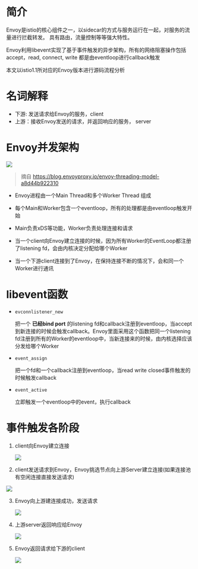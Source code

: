 #  简介 

Envoy是istio的核心组件之一，以sidecar的方式与服务运行在一起，对服务的流量进行拦截转发。 具有路由，流量控制等等强大特性。

Envoy利用libevent实现了基于事件触发的异步架构，所有的网络阻塞操作包括 accept，read, connect, write 都是由eventloop进行callback触发

本文以istio1.1所对应的Envoy版本进行源码流程分析

# 名词解释

- 下游: 发送请求给Envoy的服务，client
- 上游：接收Envoy发送的请求，并返回响应的服务， server

# Envoy并发架构

![](https://picgo-1259280442.cos.ap-shanghai.myqcloud.com/20190604135318.png)

> 摘自 <https://blog.envoyproxy.io/envoy-threading-model-a8d44b922310>

- Envoy进程由一个Main Thread和多个Worker Thread 组成

- 每个Main和Worker包含一个eventloop，所有的处理都是由eventloop触发开始

- Main负责xDS等功能，Worker负责处理连接和请求

- 当一个client向Envoy建立连接的时候，因为所有Worker的EventLoop都注册了listening fd，会由内核决定分配给哪个Worker

- 当一个下游client连接到了Envoy，在保持连接不断的情况下，会和同一个Worker进行通讯

  

# libevent函数

- `evconnlistener_new`

  把一个 **已经bind port** 的listening fd和callback注册到eventloop，当accept到新连接的时候会触发callback。Envoy里面采用这个函数把同一个listening fd注册到所有的Worker的eventloop中，当新连接来的时候，由内核选择应该分发给哪个Worker

- `event_assign`

  把一个fd和一个callback注册到eventloop，当read write closed事件触发的时候触发callback

- `event_active`

  立即触发一个eventloop中的event，执行callback

# 事件触发各阶段

1. client向Envoy建立连接

   ![](https://picgo-1259280442.cos.ap-shanghai.myqcloud.com/20190603220321.png)

2. client发送请求到Envoy，Envoy挑选节点向上游Server建立连接(如果连接池有空闲连接直接发送请求)

![](https://picgo-1259280442.cos.ap-shanghai.myqcloud.com/20190603233221.png)

3. Envoy向上游建连接成功，发送请求

   

   ![](https://picgo-1259280442.cos.ap-shanghai.myqcloud.com/20190603220357.png)

   

4. 上游server返回响应给Envoy

   ![](https://picgo-1259280442.cos.ap-shanghai.myqcloud.com/20190603220430.png)

5. Envoy返回请求给下游的client

   ![](https://picgo-1259280442.cos.ap-shanghai.myqcloud.com/20190603220452.png)



